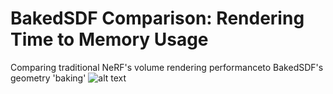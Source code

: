 # BakedSDF Comparison: Rendering Time to Memory Usage
Comparing traditional NeRF's volume rendering performanceto BakedSDF's geometry 'baking'
![alt text](https://www.melskitchencafe.com/wp-content/uploads/french-bread2.jpg)
